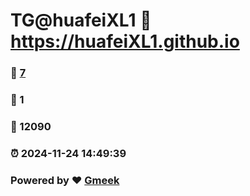 # TG@huafeiXL1 :link: https://huafeiXL1.github.io 
### :page_facing_up: [7](https://huafeiXL1.github.io/tag.html) 
### :speech_balloon: 1 
### :hibiscus: 12090 
### :alarm_clock: 2024-11-24 14:49:39 
### Powered by :heart: [Gmeek](https://github.com/Meekdai/Gmeek)
